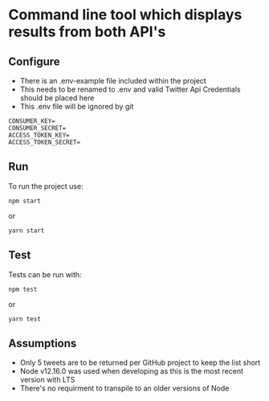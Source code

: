 # Command line tool which displays results from both API's

## Configure

- There is an .env-example file included within the project
- This needs to be renamed to .env and valid Twitter Api Credentials should be placed here
- This .env file will be ignored by git

```
CONSUMER_KEY=
CONSUMER_SECRET=
ACCESS_TOKEN_KEY=
ACCESS_TOKEN_SECRET=
```

## Run

To run the project use:

```
npm start
```

or

```
yarn start
```

## Test

Tests can be run with:

```
npm test
```

or

```
yarn test
```

## Assumptions

- Only 5 tweets are to be returned per GitHub project to keep the list short
- Node v12.16.0 was used when developing as this is the most recent version with LTS
- There's no requirment to transpile to an older versions of Node
